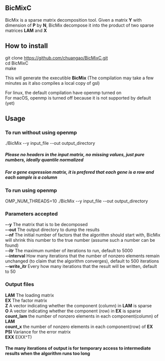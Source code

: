 ## BicMixC

BicMix is a sparse matrix decomposition tool. Given a matrix **Y** with dimension of **P** by **N**, BicMix decompose it into the product of two sparse matrices **LAM** and **X**

## How to install

git clone https://github.com/chuangao/BicMixC.git <br/>
cd BicMixC <br/>
make <br/>

This will generate the executible **BicMix** (The compilation may take a few minutes as it also compiles a local copy of gsl) <br/>

For linux, the default compilation have openmp turned on <br/>
For macOS, openmp is turned off because it is not supported by default (yet) <br/>

## Usage
### To run without using openmp
./BicMix --y input_file --out output_directory <br/>

##### Please no headers in the input matrix, no missing values, just pure numbers, ideally quantile normalized
##### For a gene expression matrix, it is prefered that each gene is a row and each sample is a column <br/> 

### To run using openmp <br/>
OMP_NUM_THREADS=10 ./BicMix --y input_file --out output_directory <br/>

### Parameters accepted
**--y** The matrix that is to be decomposed <br/>
**--out** The output directory to dump the results <br/>
**--nf** The initial number of factors that the algorithm should start with, BicMix will shrink this number to the true number (assume such a number can be found) <br/>
**--itr** The maximum number of iterations to run, default to 5000 <br/>
**--interval** How many iterations that the number of nonzero elements remain unchanged (to claim that the algorithm converges), default to 500 iterations <br/>
**--write_itr** Every how many iterations that the result will be written, default to 50 <br/>

### Output files
**LAM** The loading matrix <br/>
**EX** The factor matrix <br/>
**Z** A vector indicating whether the component (column) in **LAM** is sparse <br/>
**O** A vector indicating whether the component (row) in **EX** is sparse <br/>
**count_lam** the number of nonzero elements in each component(column) of **LAM** <br/>
**count_x** the number of nonzero elements in each component(row) of **EX** <br/>
**PSI** Variance for the error matrix <br/>
**EXX** E(XX^T) <br/>

#### The many iterations of output is for temporary access to intermediate results when the algorithm runs too long 





